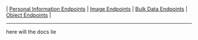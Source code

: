 | [Personal Information Endpoints](./Personal.md)  | [Image Endpoints](./Images.md)  | [Bulk Data Endpoints]() | [Object Endpoints]()  | 
_______
here will the docs lie
